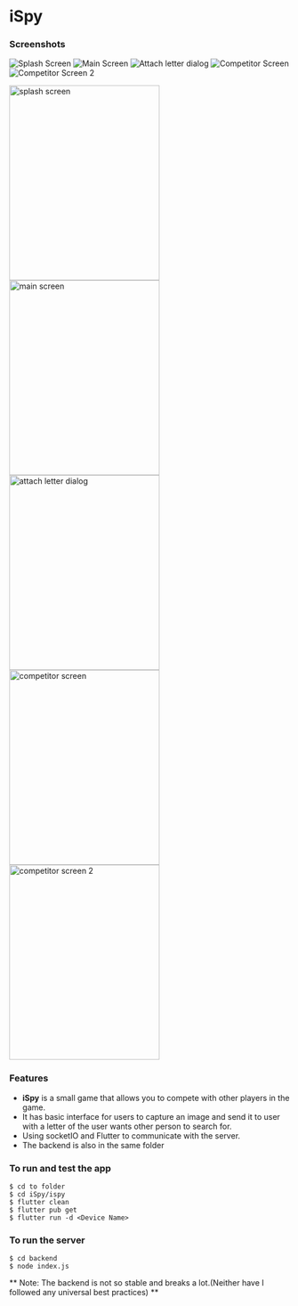 # iSpy

### Screenshots

 ![Splash Screen](/ScreenShots/1.png "Splash Screen")
 ![Main Screen](/ScreenShots/5.png "Main Screen")
 ![Attach letter dialog](/ScreenShots/2.png "Attach letter dialog")
 ![Competitor Screen](/ScreenShots/4.png "Competitor Screen")
 ![Competitor Screen 2](/ScreenShots/3.png "Competitor Screen 2")

 <img src="/ScreenShots/1.png" width=270 height=350 alt="splash screen">
 <img src="/ScreenShots/5.png" width=270 height=350 alt="main screen">
 <img src="/ScreenShots/2.png" width=270 height=350 alt="attach letter dialog">
 <img src="/ScreenShots/4.png" width=270 height=350 alt="competitor screen">
 <img src="/ScreenShots/3.png" width=270 height=350 alt="competitor screen 2">
 
### Features
 - **iSpy** is a small game that allows you to compete with other players in the game.
 - It has basic interface for users to capture an image and send it to user with a letter of the user wants other person to search for.
 - Using socketIO and Flutter to communicate with the server.
 - The backend is also in the same folder

 ### To run and test the app
 ```
 $ cd to folder
 $ cd iSpy/ispy
 $ flutter clean 
 $ flutter pub get
 $ flutter run -d <Device Name>
 ```

 ### To run the server
 ```
 $ cd backend
 $ node index.js
 ```

** Note: The backend is not so stable and breaks a lot.(Neither have I followed any universal best practices) **
